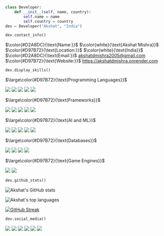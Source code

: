 ```python
class Developer: 
	def __init__(self, name, country):
		self.name = name
		self.country = country
dev = Developer("Akshat", "India")
```
```python
dev.contact_info()
```

$\color{#D2A8DC}{\text{Name:}}$ $\color{white}{\text{Akshat Mishra}}$ <br>
$\color{#D97B72}{\text{Location:}}$ $\color{white}{\text{India}}$ <br>
$\color{#D2A8DC}{\text{Email:}}$ akshatdmishra2005@gmail.com <br>
$\color{#D97B72}{\text{Website:}}$ https://akshatdmishra.onrender.com

```python 
dev.display_skills()
```
$\large\color{#D97B72}{\text{Programming Languages}}$

<img src="https://img.shields.io/badge/Python-6A4C9C?style=for-the-badge">  <img src="https://img.shields.io/badge/JavaScript-306998?style=for-the-badge">  <img src="https://img.shields.io/badge/C++-6A4C9C?style=for-the-badge">  <img src="https://img.shields.io/badge/C-306998?style=for-the-badge">  <img src="https://img.shields.io/badge/TypeScript-6A4C9C?style=for-the-badge">

$\large\color{#D97B72}{\text{Frameworks}}$

<img src="https://img.shields.io/badge/React-6A4C9C?style=for-the-badge">  <img src="https://img.shields.io/badge/Flask-306998?style=for-the-badge">  <img src="https://img.shields.io/badge/Express-6A4C9C?style=for-the-badge">  <img src="https://img.shields.io/badge/Django-306998?style=for-the-badge">  <img src="https://img.shields.io/badge/Next-6A4C9C?style=for-the-badge">

$\large\color{#D97B72}{\text{AI and ML}}$

<img src="https://img.shields.io/badge/PyTorch-6A4C9C?style=for-the-badge">  <img src="https://img.shields.io/badge/Tensorflow-306998?style=for-the-badge">  <img src="https://img.shields.io/badge/OpenCV-6A4C9C?style=for-the-badge">  <img src="https://img.shields.io/badge/Scikit--Learn-306998?style=for-the-badge">  <img src="https://img.shields.io/badge/HuggingFace-6A4C9C?style=for-the-badge">

$\large\color{#D97B72}{\text{Databases}}$

<img src="https://img.shields.io/badge/PostgreSQL-6A4C9C?style=for-the-badge">  <img src="https://img.shields.io/badge/MongoDB-306998?style=for-the-badge">  <img src="https://img.shields.io/badge/mySQL-6A4C9C?style=for-the-badge">  <img src="https://img.shields.io/badge/Redis-306998?style=for-the-badge"> 

$\large\color{#D97B72}{\text{Game Engines}}$

<img src="https://img.shields.io/badge/Unreal-6A4C9C?style=for-the-badge">  <img src="https://img.shields.io/badge/Unity-306998?style=for-the-badge">


```python
dev.github_stats()
```
![Akshat's GitHub stats](https://github-readme-stats.vercel.app/api?username=Adm-2005&show_icons=true&theme=midnight-purple)

![Akshat's top languages](https://github-readme-stats.vercel.app/api/top-langs/?username=Adm-2005&theme=midnight-purple)

[![GitHub Streak](https://github-readme-streak-stats.herokuapp.com?user=Adm-2005&theme=midnight-purple)](https://git.io/streak-stats)

```python
dev.social_media()
```
<a href="https://www.linkedin.com/in/akshat--mishra"><img src="https://img.shields.io/badge/LinkedIn-0077B5?style=for-the-badge&logo=linkedin&logoColor=white"></a>  <a href="https://twitter.com/imAkshatMishra"><img src="https://img.shields.io/badge/Twitter-1DA1F2?style=for-the-badge&logo=twitter&logoColor=white"></a>  <a href="https://www.quora.com/profile/Akshat-Mishra-657"><img src="https://img.shields.io/badge/Quora-%23B92B27.svg?&style=for-the-badge&logo=Quora&logoColor=white"></a>  <a href="https://www.kaggle.com/imakshatmishra"><img src="https://img.shields.io/badge/Kaggle-20BEFF?style=for-the-badge&logo=Kaggle&logoColor=white"></a>  <a href="https://leetcode.com/u/praevalis/"><img src="https://img.shields.io/badge/-LeetCode-FFA116?style=for-the-badge&logo=LeetCode&logoColor=black"></a>  <a href="https://www.hackerearth.com/@praevalis/"><img src="https://img.shields.io/badge/HackerEarth-%232C3454.svg?&style=for-the-badge&logo=HackerEarth&logoColor=Blue"></a>  
